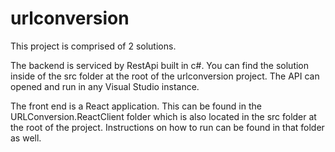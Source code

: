 # urlconversion


This project is comprised of 2 solutions. 

The backend is serviced by RestApi built in c#.  You can find the solution inside of the src folder at the root of the urlconversion project. The API can opened and run in any Visual Studio instance.

The front end is a React application.  This can be found in the URLConversion.ReactClient folder which is also located in the src folder at the root of the project.  Instructions on how to run can be found in that folder as well.
